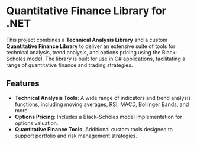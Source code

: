# Quantitative Finance Library for .NET

This project combines a **Technical Analysis Library** and a custom **Quantitative Finance Library** to deliver an extensive suite of tools for technical analysis, trend analysis, and options pricing using the Black-Scholes model. The library is built for use in C# applications, facilitating a range of quantitative finance and trading strategies.

## Features

- **Technical Analysis Tools**: A wide range of indicators and trend analysis functions, including moving averages, RSI, MACD, Bollinger Bands, and more.
- **Options Pricing**: Includes a Black-Scholes model implementation for options valuation.
- **Quantitative Finance Tools**: Additional custom tools designed to support portfolio and risk management strategies.

